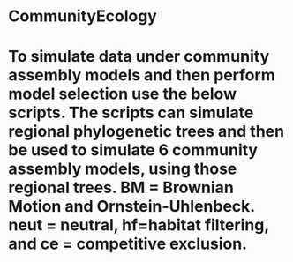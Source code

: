 # CommunityEcology
# To simulate data under community assembly models and then perform model selection use the below scripts. The scripts can simulate regional phylogenetic trees and then be used to simulate 6 community assembly models, using those regional trees. BM = Brownian Motion and Ornstein-Uhlenbeck. neut = neutral, hf=habitat filtering, and ce = competitive exclusion. 
